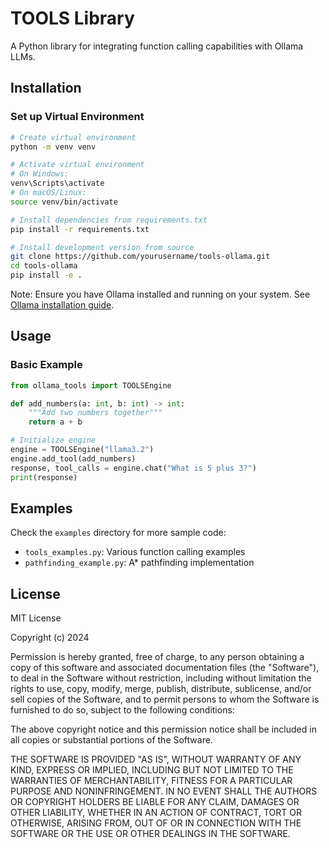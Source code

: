 # TOOLS Library

A Python library for integrating function calling capabilities with Ollama LLMs.

## Installation

### Set up Virtual Environment

```bash
# Create virtual environment
python -m venv venv

# Activate virtual environment
# On Windows:
venv\Scripts\activate
# On macOS/Linux:
source venv/bin/activate

# Install dependencies from requirements.txt
pip install -r requirements.txt

# Install development version from source
git clone https://github.com/yourusername/tools-ollama.git
cd tools-ollama
pip install -e .
```

Note: Ensure you have Ollama installed and running on your system. See [Ollama installation guide](https://ollama.ai/download).

## Usage

### Basic Example

```python
from ollama_tools import TOOLSEngine

def add_numbers(a: int, b: int) -> int:
    """Add two numbers together"""
    return a + b

# Initialize engine
engine = TOOLSEngine("llama3.2")
engine.add_tool(add_numbers)
response, tool_calls = engine.chat("What is 5 plus 3?")
print(response)
```

## Examples

Check the `examples` directory for more sample code:
- `tools_examples.py`: Various function calling examples
- `pathfinding_example.py`: A* pathfinding implementation

## License

MIT License

Copyright (c) 2024

Permission is hereby granted, free of charge, to any person obtaining a copy
of this software and associated documentation files (the "Software"), to deal
in the Software without restriction, including without limitation the rights
to use, copy, modify, merge, publish, distribute, sublicense, and/or sell
copies of the Software, and to permit persons to whom the Software is
furnished to do so, subject to the following conditions:

The above copyright notice and this permission notice shall be included in all
copies or substantial portions of the Software.

THE SOFTWARE IS PROVIDED "AS IS", WITHOUT WARRANTY OF ANY KIND, EXPRESS OR
IMPLIED, INCLUDING BUT NOT LIMITED TO THE WARRANTIES OF MERCHANTABILITY,
FITNESS FOR A PARTICULAR PURPOSE AND NONINFRINGEMENT. IN NO EVENT SHALL THE
AUTHORS OR COPYRIGHT HOLDERS BE LIABLE FOR ANY CLAIM, DAMAGES OR OTHER
LIABILITY, WHETHER IN AN ACTION OF CONTRACT, TORT OR OTHERWISE, ARISING FROM,
OUT OF OR IN CONNECTION WITH THE SOFTWARE OR THE USE OR OTHER DEALINGS IN THE
SOFTWARE.
